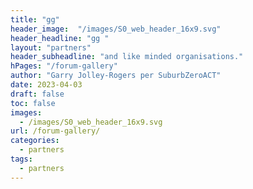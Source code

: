 ```yaml
--- 
title: "gg" 
header_image:  "/images/S0_web_header_16x9.svg"
header_headline: "gg " 
layout: "partners"
header_subheadline: "and like minded organisations."
hPages: "/forum-gallery"
author: "Garry Jolley-Rogers per SuburbZeroACT" 
date: 2023-04-03 
draft: false
toc: false
images: 
  - /images/S0_web_header_16x9.svg
url: /forum-gallery/
categories:
  - partners 
tags:
  - partners
---  
```

 
 